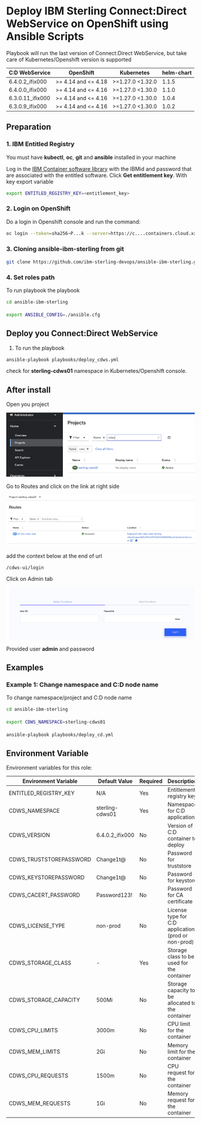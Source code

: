 # Deploy IBM Sterling Connect:Direct WebService on OpenShift using Ansible Scripts

Playbook will run the last version of Connect:Direct WebService, but take care of Kubernetes/Openshift version is supported

| C:D WebService            | OpenShift           | Kubernetes          | helm-chart |
|---------------------------|---------------------|---------------------|------------|
| 6.4.0.2_ifix000           | >= 4.14 and <= 4.18 | >=1.27.0 <1.32.0    | 1.1.5      |
| 6.4.0.0_ifix000           | >= 4.14 and <= 4.16 | >=1.27.0 <1.30.0    | 1.1.0      |
| 6.3.0.11_ifix000          | >= 4.14 and <= 4.16 | >=1.27.0 <1.30.0    | 1.0.4      |
| 6.3.0.9_ifix000           | >= 4.14 and <= 4.16 | >=1.27.0 <1.30.0    | 1.0.2      |


## Preparation

### 1. IBM Entitled Registry

You must have **kubectl**, **oc**, **git** and **ansible** installed in your machine

Log in the [IBM Container software library](https://myibm.ibm.com/products-services/containerlibrary) with the IBMid and password that are associated with the entitled software. Click **Get entitlement key**. With key export variable

```bash 
export ENTITLED_REGISTRY_KEY=<entitlement_key>
```

### 2. Login on OpenShift

Do a login in Openshift console and run the command:

```bash 
oc login --token=sha256~P...k --server=https://c....containers.cloud.xxx.com:31234
```

### 3. Cloning ansible-ibm-sterling from git

```bash 
git clone https://github.com/ibm-sterling-devops/ansible-ibm-sterling.git
```

### 4. Set roles path

To run playbook the playbook

```bash 
cd ansible-ibm-sterling

export ANSIBLE_CONFIG=./ansible.cfg 
```

## Deploy you Connect:Direct WebService

1) To run the playbook

```bash 
ansible-playbook playbooks/deploy_cdws.yml
```

check for **sterling-cdws01** namespace in Kubernetes/Openshift console.


## After install

Open you project

![Open project](./images/deploy_ocp_cdws_01_project.png)

Go to Routes and click on the link at right side

![Go to routes](./images/deploy_ocp_cdws_02_route.png)

add the context below at the end of url

```
/cdws-ui/login
```

Click on Admin tab

![Admin tab](./images/deploy_ocp_cdws_03_admintab.png)

Provided user **admin** and password


## Examples

### Example 1: Change namespace and C:D node name

To change namespace/project and C:D node name

```bash 
cd ansible-ibm-sterling

export CDWS_NAMESPACE=sterling-cdws01

ansible-playbook playbooks/deploy_cd.yml
```


## Environment Variable

Environment variables for this role:

| Environment Variable        | Default Value   | Required | Description                                      |
|-----------------------------|-----------------|----------|--------------------------------------------------|
| ENTITLED_REGISTRY_KEY       | N/A             | Yes      | Entitlement registry key                         |
| CDWS_NAMESPACE              | sterling-cdws01 | Yes      | Namespace for C:D application                    |
| CDWS_VERSION                | 6.4.0.2_ifix000 | No       | Version of C:D container to deploy               |
| CDWS_TRUSTSTOREPASSWORD     | Change1t@       | No       | Password for truststore                          |
| CDWS_KEYSTOREPASSWORD       | Change1t@       | No       | Password for keystore                            |
| CDWS_CACERT_PASSWORD        | Password123!    | No       | Password for CA certificate                      |
| CDWS_LICENSE_TYPE           | non-prod        | No       | License type for C:D application (prod or non-prod) |
| CDWS_STORAGE_CLASS          | -               | Yes      | Storage class to be used for the container       |
| CDWS_STORAGE_CAPACITY       | 500Mi           | No       | Storage capacity to be allocated to the container|
| CDWS_CPU_LIMITS             | 3000m           | No       | CPU limit for the container                      |
| CDWS_MEM_LIMITS             | 2Gi             | No       | Memory limit for the container                   |
| CDWS_CPU_REQUESTS           | 1500m           | No       | CPU request for the container                    |
| CDWS_MEM_REQUESTS           | 1Gi             | No       | Memory request for the container                 |
